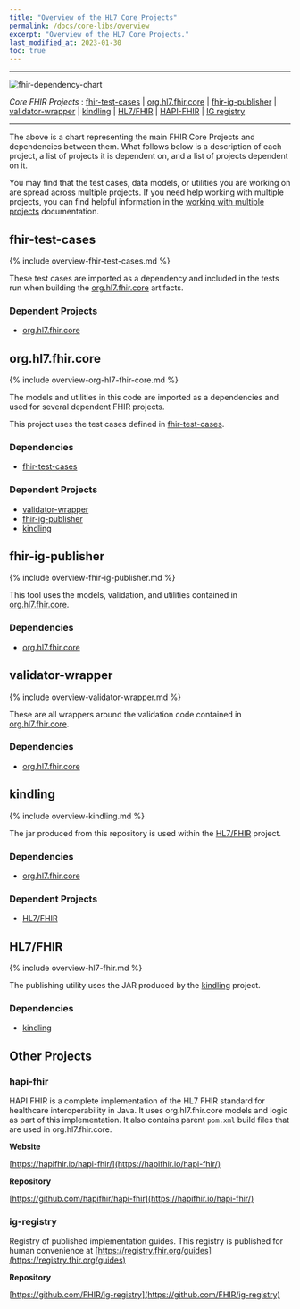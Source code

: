 ```yaml
---
title: "Overview of the HL7 Core Projects"
permalink: /docs/core-libs/overview
excerpt: "Overview of the HL7 Core Projects."
last_modified_at: 2023-01-30
toc: true
---
```



-----------------------------------------------------------------------

![fhir-dependency-chart](../../assets/images/fhir-dependency-chart.png)

*Core FHIR Projects* : [fhir-test-cases](#fhir-test-cases) &#124; [org.hl7.fhir.core](#orghl7fhircore)  &#124; [fhir-ig-publisher](#fhir-ig-publisher) &#124; [validator-wrapper](#validator-wrapper) &#124; [kindling](#kindling) &#124; [HL7/FHIR](#hl7fhir) &#124; [HAPI-FHIR](#hapi-fhir) &#124; [IG registry](#ig-registry)

-----------------------------------------------------------------------

The above is a chart representing the main FHIR Core Projects and dependencies between them. What follows below is a description of each project, a list of projects it is dependent on, and a list of projects dependent on it.

You may find that the test cases, data models, or utilities you are working on are spread across multiple projects. If you need help working with multiple projects, you can find helpful information in the [working with multiple projects](/docs/core-libs/multiple-projects) documentation.

## fhir-test-cases

{% include overview-fhir-test-cases.md %}

These test cases are imported as a dependency and included in the tests run when building the [org.hl7.fhir.core](#orghl7fhircore) artifacts.

### Dependent Projects
- [org.hl7.fhir.core](#orghl7fhircore)

## org.hl7.fhir.core

{% include overview-org-hl7-fhir-core.md %}

The models and utilities in this code are imported as a dependencies and used for several dependent FHIR projects. 

This project uses the test cases defined in [fhir-test-cases](#fhir-test-cases).

### Dependencies
- [fhir-test-cases](#fhir-test-cases)

### Dependent Projects
- [validator-wrapper](#validator-wrapper)
- [fhir-ig-publisher](#fhir-ig-publisher)
- [kindling](#kindling) 

## fhir-ig-publisher

{% include overview-fhir-ig-publisher.md %}

This tool uses the models, validation, and utilities contained in [org.hl7.fhir.core](#orghl7fhircore).

### Dependencies
- [org.hl7.fhir.core](#orghl7fhircore)

## validator-wrapper

{% include overview-validator-wrapper.md %}

These are all wrappers around the validation code contained in [org.hl7.fhir.core](#orghl7fhircore).

### Dependencies
- [org.hl7.fhir.core](#orghl7fhircore)

## kindling

{% include overview-kindling.md %}

The jar produced from this repository is used within the [HL7/FHIR](#hl7-fhir) project.

### Dependencies
- [org.hl7.fhir.core](#orghl7fhircore)

### Dependent Projects
- [HL7/FHIR](#hl7fhir)

## HL7/FHIR

{% include overview-hl7-fhir.md %}

The publishing utility uses the JAR produced by the [kindling](#kindling) project.

### Dependencies
- [kindling](#kindling) 

## Other Projects

### hapi-fhir

HAPI FHIR is a complete implementation of the HL7 FHIR standard for healthcare interoperability in Java. It uses org.hl7.fhir.core models and logic as part of this implementation. It also contains parent `pom.xml` build files that are used in org.hl7.fhir.core.

**Website**

[https://hapifhir.io/hapi-fhir/](https://hapifhir.io/hapi-fhir/)

**Repository**

[https://github.com/hapifhir/hapi-fhir](https://hapifhir.io/hapi-fhir/)

### ig-registry

Registry of published implementation guides.
This registry is published for human convenience at [https://registry.fhir.org/guides](https://registry.fhir.org/guides)

**Repository**

[https://github.com/FHIR/ig-registry](https://github.com/FHIR/ig-registry)



